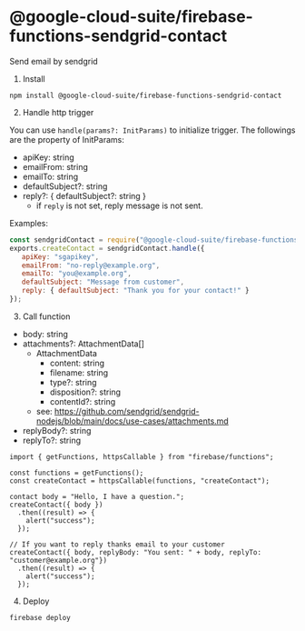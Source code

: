# @google-cloud-suite/firebase-functions-sendgrid-contact

Send email by sendgrid

1. Install

```
npm install @google-cloud-suite/firebase-functions-sendgrid-contact
```

2. Handle http trigger

You can use `handle(params?: InitParams)` to initialize trigger. The followings are the property of InitParams:

- apiKey: string
- emailFrom: string
- emailTo: string
- defaultSubject?: string
- reply?: { defaultSubject?: string }
  - if `reply` is not set, reply message is not sent.

Examples:


```index.js
const sendgridContact = require("@google-cloud-suite/firebase-functions-sendgrid-contact");
exports.createContact = sendgridContact.handle({
   apiKey: "sgapikey",
   emailFrom: "no-reply@example.org",
   emailTo: "you@example.org",
   defaultSubject: "Message from customer",
   reply: { defaultSubject: "Thank you for your contact!" }
});
```

3. Call function

- body: string
- attachments?: AttachmentData[]
  - AttachmentData
    - content: string
    - filename: string
    - type?: string
    - disposition?: string
    - contentId?: string
  - see: https://github.com/sendgrid/sendgrid-nodejs/blob/main/docs/use-cases/attachments.md
- replyBody?: string
- replyTo?: string
```
import { getFunctions, httpsCallable } from "firebase/functions";

const functions = getFunctions();
const createContact = httpsCallable(functions, "createContact");

contact body = "Hello, I have a question.";
createContact({ body })
  .then((result) => {
    alert("success");
  });

// If you want to reply thanks email to your customer
createContact({ body, replyBody: "You sent: " + body, replyTo: "customer@example.org"})
  .then((result) => {
    alert("success");
  });

```

4. Deploy

```
firebase deploy
```
